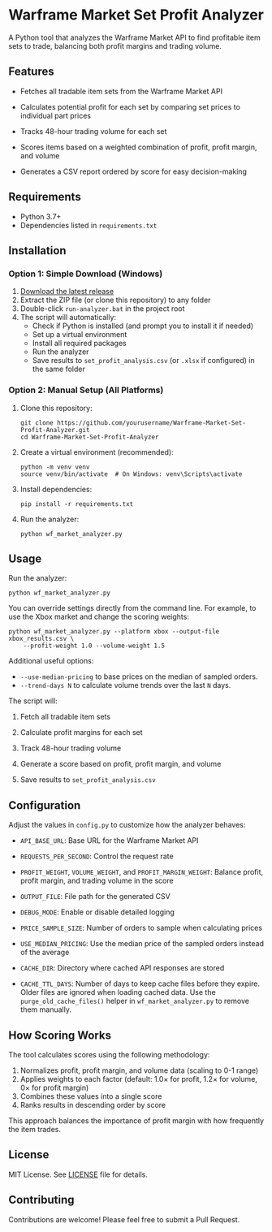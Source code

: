 # Warframe Market Set Profit Analyzer

A Python tool that analyzes the Warframe Market API to find profitable item sets to trade, balancing both profit margins and trading volume.

## Features

- Fetches all tradable item sets from the Warframe Market API
- Calculates potential profit for each set by comparing set prices to individual part prices
- Tracks 48-hour trading volume for each set

- Scores items based on a weighted combination of profit, profit margin, and volume
- Generates a CSV report ordered by score for easy decision-making


## Requirements

- Python 3.7+
- Dependencies listed in `requirements.txt`

## Installation

### Option 1: Simple Download (Windows)

1. [Download the latest release](https://github.com/Engusseus/Warframe-Market-Set-Profit-Analyzer/releases/tag/v0.1.0) 
2. Extract the ZIP file (or clone this repository) to any folder
3. Double-click `run-analyzer.bat` in the project root
4. The script will automatically:
   - Check if Python is installed (and prompt you to install it if needed)
   - Set up a virtual environment
   - Install all required packages
   - Run the analyzer
   - Save results to `set_profit_analysis.csv` (or `.xlsx` if configured) in the same folder

### Option 2: Manual Setup (All Platforms)

1. Clone this repository:
   ```
   git clone https://github.com/yourusername/Warframe-Market-Set-Profit-Analyzer.git
   cd Warframe-Market-Set-Profit-Analyzer
   ```

2. Create a virtual environment (recommended):
   ```
   python -m venv venv
   source venv/bin/activate  # On Windows: venv\Scripts\activate
   ```

3. Install dependencies:
   ```
   pip install -r requirements.txt
   ```

4. Run the analyzer:
   ```
   python wf_market_analyzer.py
   ```

## Usage

Run the analyzer:

```
python wf_market_analyzer.py
```

You can override settings directly from the command line. For example, to use
the Xbox market and change the scoring weights:

```
python wf_market_analyzer.py --platform xbox --output-file xbox_results.csv \
    --profit-weight 1.0 --volume-weight 1.5

```

Additional useful options:

- `--use-median-pricing` to base prices on the median of sampled orders.
- `--trend-days N` to calculate volume trends over the last `N` days.

The script will:
1. Fetch all tradable item sets
2. Calculate profit margins for each set
3. Track 48-hour trading volume

4. Generate a score based on profit, profit margin, and volume
5. Save results to `set_profit_analysis.csv`


## Configuration

Adjust the values in `config.py` to customize how the analyzer behaves:

- `API_BASE_URL`: Base URL for the Warframe Market API
- `REQUESTS_PER_SECOND`: Control the request rate

- `PROFIT_WEIGHT`, `VOLUME_WEIGHT`, and `PROFIT_MARGIN_WEIGHT`: Balance profit, profit margin, and trading volume in the score
- `OUTPUT_FILE`: File path for the generated CSV

- `DEBUG_MODE`: Enable or disable detailed logging
- `PRICE_SAMPLE_SIZE`: Number of orders to sample when calculating prices
- `USE_MEDIAN_PRICING`: Use the median price of the sampled orders instead of the average
- `CACHE_DIR`: Directory where cached API responses are stored
- `CACHE_TTL_DAYS`: Number of days to keep cache files before they expire. Older files are ignored when loading cached data.
  Use the `purge_old_cache_files()` helper in `wf_market_analyzer.py` to remove them manually.

## How Scoring Works

The tool calculates scores using the following methodology:

1. Normalizes profit, profit margin, and volume data (scaling to 0-1 range)
2. Applies weights to each factor (default: 1.0× for profit, 1.2× for volume, 0× for profit margin)
3. Combines these values into a single score
4. Ranks results in descending order by score

This approach balances the importance of profit margin with how frequently the item trades.

## License

MIT License. See [LICENSE](LICENSE) file for details.

## Contributing

Contributions are welcome! Please feel free to submit a Pull Request.

